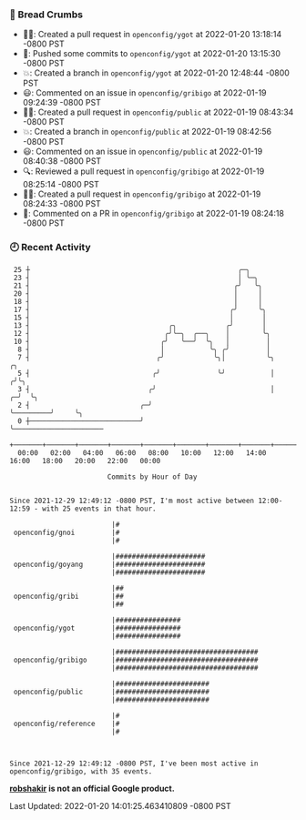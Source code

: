 ### 🍞 Bread Crumbs

 * ✍🏼: Created a pull request in `openconfig/ygot` at 2022-01-20 13:18:14 -0800 PST
 * 🚢: Pushed some commits to `openconfig/ygot` at 2022-01-20 13:15:30 -0800 PST
 * 💥: Created a branch in `openconfig/ygot` at 2022-01-20 12:48:44 -0800 PST
 * 😃: Commented on an issue in `openconfig/gribigo` at 2022-01-19 09:24:39 -0800 PST
 * ✍🏼: Created a pull request in `openconfig/public` at 2022-01-19 08:43:34 -0800 PST
 * 💥: Created a branch in `openconfig/public` at 2022-01-19 08:42:56 -0800 PST
 * 😃: Commented on an issue in `openconfig/public` at 2022-01-19 08:40:38 -0800 PST
 * 🔍: Reviewed a pull request in  `openconfig/gribigo` at 2022-01-19 08:25:14 -0800 PST
 * ✍🏼: Created a pull request in `openconfig/gribigo` at 2022-01-19 08:24:33 -0800 PST
 * 💬: Commented on a PR in  `openconfig/gribigo` at 2022-01-19 08:24:18 -0800 PST

### 🕘 Recent Activity
```
 25 ┼                                                   ╭─╮
 23 ┤                                                   │ ╰─╮
 21 ┤                                                  ╭╯   ╰╮
 20 ┤                                                  │     │
 18 ┤                                                  │     │
 17 ┤                                                 ╭╯     ╰╮
 15 ┤                                                 │       │
 13 ┤                                  ╭╮            ╭╯       │
 12 ┤                                 ╭╯╰─╮  ╭──╮    │        ╰╮
 10 ┤                                ╭╯   ╰──╯  ╰╮   │         │
  8 ┤                                │           ╰╮ ╭╯         │
  7 ┤                               ╭╯            ╰╮│          ╰╮            ╭╮
  5 ┤                              ╭╯              ╰╯           │           ╭╯╰╮
  3 ┤                             ╭╯                            │         ╭─╯  ╰╮
  2 ┤                           ╭─╯                             ╰─────────╯     ╰╮
  0 ┼───────────────────────────╯                                                ╰──────────────────────
    +───────+───────+───────+───────+───────+───────+───────+───────+───────+───────+───────+───────+────
  00:00   02:00   04:00   06:00   08:00   10:00   12:00   14:00   16:00   18:00   20:00   22:00   00:00   

						Commits by Hour of Day


Since 2021-12-29 12:49:12 -0800 PST, I'm most active between 12:00-12:59 - with 25 events in that hour.

```



```
                         |#
 openconfig/gnoi         |#
                         |#

                         |######################
 openconfig/goyang       |######################
                         |######################

                         |##
 openconfig/gribi        |##
                         |##

                         |################
 openconfig/ygot         |################
                         |################

                         |###################################
 openconfig/gribigo      |###################################
                         |###################################

                         |#######################
 openconfig/public       |#######################
                         |#######################

                         |#
 openconfig/reference    |#
                         |#



Since 2021-12-29 12:49:12 -0800 PST, I've been most active in openconfig/gribigo, with 35 events.

```
**[robshakir](mailto:robjs@google.com) is not an official Google product.**  


Last Updated: 2022-01-20 14:01:25.463410809 -0800 PST

